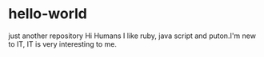 # hello-world
just another repository
Hi Humans 
I like ruby, java script and puton.I'm new to IT, IT is very interesting to me.
